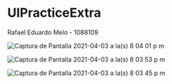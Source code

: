 # UIPracticeExtra

Rafael Eduardo Melo - 1088109



![Captura de Pantalla 2021-04-03 a la(s) 8 04 01 p  m](https://user-images.githubusercontent.com/49174284/113494613-d21d6580-94b7-11eb-8b9f-9e129cd5b982.png)

![Captura de Pantalla 2021-04-03 a la(s) 8 03 53 p  m](https://user-images.githubusercontent.com/49174284/113494614-d2b5fc00-94b7-11eb-84c1-e55c8857ffe7.png)

![Captura de Pantalla 2021-04-03 a la(s) 8 03 45 p  m](https://user-images.githubusercontent.com/49174284/113494615-d2b5fc00-94b7-11eb-83ff-a422a68e5e0e.png)

